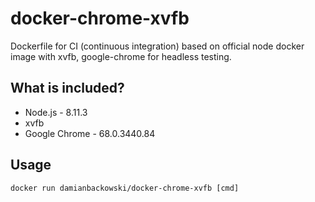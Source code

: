 # docker-chrome-xvfb

Dockerfile for CI (continuous integration) based on official node docker image with xvfb, google-chrome for headless testing.

## What is included?

* Node.js - 8.11.3
* xvfb
* Google Chrome - 68.0.3440.84

## Usage

```
docker run damianbackowski/docker-chrome-xvfb [cmd]
```
